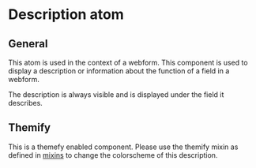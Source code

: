 # Description atom
## General

This atom is used in the context of a webform. This component is used to display a description or information about the function of a field in a webform.

The description is always visible and is displayed under the field it describes.

## Themify
This is a themefy enabled component. Please use the themify mixin as defined in [mixins](../../docs/mixins) to change the colorscheme of this description.
